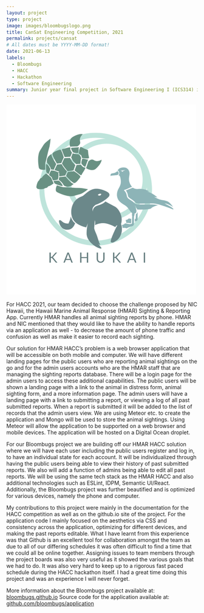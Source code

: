```yaml
---
layout: project
type: project
image: images/bloombugslogo.png
title: CanSat Engineering Competition, 2021
permalink: projects/cansat
# All dates must be YYYY-MM-DD format!
date: 2021-06-13
labels:
  - Bloombugs
  - HACC
  - Hackathon
  - Software Engineering
summary: Junior year final project in Software Engineering I (ICS314) implemented for Hawai'i Annual Code Challenge 2021 for Hawai'i Marine Animal Response.
---
```


<img class="ui small right floated image" src="../images/kahukailogo.png">

For HACC 2021, our team decided to choose the challenge proposed by NIC Hawaii, the Hawaii Marine Animal Response (HMAR) Sighting & Reporting App. Currently HMAR handles all animal sighting reports by phone. HMAR and NIC mentioned that they would like to have the ability to handle reports via an application as well - to decrease the amount of phone traffic and confusion as well as make it easier to record each sighting.

Our solution for HMAR HACC’s problem is a web browser application that will be accessible on both mobile and computer. We will have different landing pages for the public users who are reporting animal sightings on the go and for the admin users accounts who are the HMAR staff that are managing the sighting reports database. There will be a login page for the admin users to access these additional capabilities. The public users will be shown a landing page with a link to the animal in distress form, animal sighting form, and a more information page. The admin users will have a landing page with a link to submitting a report, or viewing a log of all past submitted reports. When a report is submitted it will be added to the list of records that the admin users view. We are using Meteor etc. to create the application and Mongo will be used to store the animal sightings. Using Meteor will allow the application to be supported on a web browser and mobile devices. The application will be hosted on a Digital Ocean droplet.

For our Bloombugs project we are building off our HMAR HACC solution where we will have each user including the public users register and log in, to have an individual state for each account. It will be individualized through having the public users being able to view their history of past submitted reports. We also will add a function of admins being able to edit all past reports. We will be using the same tech stack as the HMAR HACC and also additional technologies such as ESLint, IDPM, Semantic UI/React. Additionally, the Bloombugs project was further beautified and is optimized for various devices, namely the phone and computer. 

My contributions to this project were mainly in the documentation for the HACC competition as well as on the github.io site of the project. For the application code I mainly focused on the aesthetics via CSS and consistency across the application, optimizing for different devices, and making the past reports editable. What I have learnt from this experience was that Github is an excellent tool for collaboration amongst the team as due to all of our differing schedules it was often difficult to find a time that we could all be online together. Assigning issues to team members through the project boards was also very useful as it showed the various goals that we had to do. It was also very hard to keep up to a rigorous fast paced schedule during the HACC hackathon itself. I had a great time doing this project and was an experience I will never forget. 

More information about the Bloombugs project available at: [bloombugs.github.io](https://bloombugs.github.io/)
Source code for the application available at: [github.com/bloombugs/application](https://github.com/bloombugs/application)
